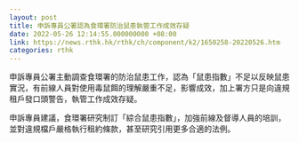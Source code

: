 ```yaml
---
layout: post
title: 申訴專員公署認為食環署防治鼠患執管工作成效存疑
date: 2022-05-26 12:14:55.000000000 +08:00
link: https://news.rthk.hk/rthk/ch/component/k2/1650258-20220526.htm
categories: rthk
---
```


申訴專員公署主動調查食環署的防治鼠患工作，認為「鼠患指數」不足以反映鼠患實況，有前線人員對使用毒鼠餌的理解嚴重不足，影響成效，加上署方只是向違規租戶發口頭警告，執管工作成效存疑。

申訴專員建議，食環署研究制訂「綜合鼠患指數」，加強前線及督導人員的培訓，並對違規檔戶嚴格執行租約條款，甚至研究引用更多合適的法例。
